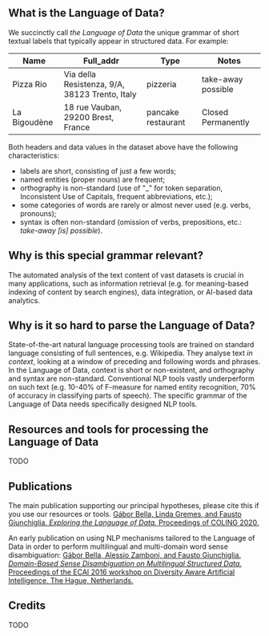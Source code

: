 
## What is the Language of Data?

We succinctly call _the Language of Data_ the unique grammar of short textual labels that typically appear in structured data. For example:

Name | Full_addr | Type | Notes
-----|-----------|------|------
Pizza Rio | Via della Resistenza, 9/A, 38123 Trento, Italy | pizzeria | take-away possible
La Bigoudène | 18 rue Vauban, 29200 Brest, France | pancake restaurant | Closed Permanently

Both headers and data values in the dataset above have the following characteristics:

* labels are short, consisting of just a few words;
* named entities (proper nouns) are frequent;
* orthography is non-standard (use of "\_" for token separation, Inconsistent Use of Capitals, frequent abbreviations, etc.);
* some categories of words are rarely or almost never used (e.g. verbs, pronouns);
* syntax is often non-standard (omission of verbs, prepositions, etc.: _take-away \[is\] possible_).

## Why is this special grammar relevant?

The automated analysis of the text content of vast datasets is crucial in many applications, such as information retrieval (e.g. for meaning-based indexing of content by search engines), data integration, or AI-based data analytics.

## Why is it so hard to parse the Language of Data?

State-of-the-art natural language processing tools are trained on standard language consisting of full sentences, e.g. Wikipedia. They analyse text _in context_, looking at a window of preceding and following words and phrases. In the Language of Data, context is short or non-existent, and orthography and syntax are non-standard. Conventional NLP tools vastly underperform on such text (e.g. 10-40% of F-measure for named entity recognition, 70% of accuracy in classifying parts of speech). The specific grammar of the Language of Data needs specifically designed NLP tools.

## Resources and tools for processing the Language of Data

TODO

## Publications

The main publication supporting our principal hypotheses, please cite this if you use our resources or tools.
[Gábor Bella, Linda Gremes, and Fausto Giunchiglia. _Exploring the Language of Data._ Proceedings of COLING 2020.](https://www.researchgate.net/publication/344451391_Exploring_the_Language_of_Data)

An early publication on using NLP mechanisms tailored to the Language of Data in order to perform multilingual and multi-domain word sense disambiguation:
[Gábor Bella, Alessio Zamboni, and Fausto Giunchiglia. _Domain-Based Sense Disambiguation on Multilingual Structured Data._ Proceedings of the ECAI 2016 workshop on Diversity Aware Artificial Intelligence, The Hague, Netherlands.](http://www.ecai2016.org/content/uploads/2016/08/W13-diversity-2016.pdf#page=59)


## Credits

TODO

<!--
You can use the [editor on GitHub](https://github.com/gbella/languageofdata/edit/main/README.md) to maintain and preview the content for your website in Markdown files.

Whenever you commit to this repository, GitHub Pages will run [Jekyll](https://jekyllrb.com/) to rebuild the pages in your site, from the content in your Markdown files.

### Markdown

Markdown is a lightweight and easy-to-use syntax for styling your writing. It includes conventions for

```markdown
Syntax highlighted code block

# Header 1
## Header 2
### Header 3

- Bulleted
- List

1. Numbered
2. List

**Bold** and _Italic_ and `Code` text

[Link](url) and ![Image](src)
```

For more details see [GitHub Flavored Markdown](https://guides.github.com/features/mastering-markdown/).

### Jekyll Themes

Your Pages site will use the layout and styles from the Jekyll theme you have selected in your [repository settings](https://github.com/gbella/languageofdata/settings). The name of this theme is saved in the Jekyll `_config.yml` configuration file.

### Support or Contact

Having trouble with Pages? Check out our [documentation](https://docs.github.com/categories/github-pages-basics/) or [contact support](https://github.com/contact) and we’ll help you sort it out.
-->
